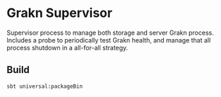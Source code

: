 # Grakn Supervisor

Supervisor process to manage both storage and server Grakn process. Includes a probe to periodically test Grakn health,
and manage that all process shutdown in a all-for-all strategy.

## Build
```
sbt universal:packageBin
```